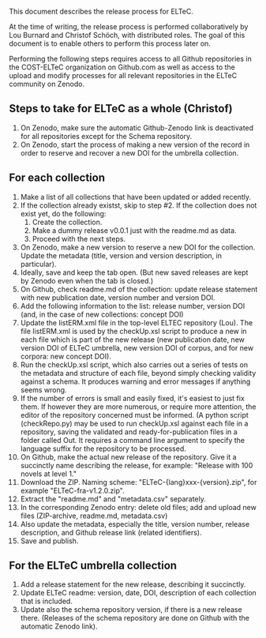 This document describes the release process for ELTeC. 

At the time of writing, the release process is performed collaboratively by Lou Burnard and Christof Schöch, with distributed roles. The goal of this document is to enable others to perform this process later on. 

Performing the following steps requires access to all Github repositories in the COST-ELTeC organization on Github.com as well as access to the upload and modify processes for all relevant repositories in the ELTeC community on Zenodo. 

## Steps to take for ELTeC as a whole (Christof)

1. On Zenodo, make sure the automatic Github-Zenodo link is deactivated for all repositories except for the Schema repository. 
2. On Zenodo, start the process of making a new version of the record in order to reserve and recover a new DOI for the umbrella collection. 

## For each collection

1. Make a list of all collections that have been updated or added recently. 
1. If the collection already existst, skip to step #2. If the collection does not exist yet, do the following: 
    1. Create the collection. 
    2. Make a dummy release v0.0.1 just with the readme.md as data. 
	  3. Proceed with the next steps. 
2. On Zenodo, make a new version to reserve a new DOI for the collection. Update the metadata (title, version and version description, in particular).   
3. Ideally, save and keep the tab open. (But new saved releases are kept by Zenodo even when the tab is closed.) 
4. On Github, check readme.md of the collection: update release statement with new publication date, version number and version DOI. 
5. Add the following information to the list: release number, version DOI (and, in the case of new collections: concept DOI)
6. Update the listERM.xml file in the top-level ELTEC repository (Lou). The file listERM.xml is used by the checkUp.xsl script to produce a new <publicationStmt> in each file which is part of the new release (new publication date, new version DOI of ELTeC umbrella, new version DOI of corpus, and for new corpora: new concept DOI).
7. Run the checkUp.xsl script, which also carries out a series of tests on the metadata and structure of each file, beyond simply checking validity against a schema. It produces warning and error messages if anything seems wrong. 
8. If the number of errors is small and easily fixed, it's easiest to just fix them. If however they are more numerous, or require more attention, the editor of the repository concerned must be informed. (A python script (checkRepo.py) may be used to run checkUp.xsl against each file in a repository, saving the validated and ready-for-publication files in a folder called Out. It requires a command line argument to specify the language suffix for the repository to be processed.
9. On Github, make the actual new release of the repository. Give it a succinctly name describing the release, for example: "Release with 100 novels at level 1."
10. Download the ZIP. Naming scheme: "ELTeC-{lang}xxx-{version}.zip", for example "ELTeC-fra-v1.2.0.zip".  
11. Extract the "readme.md" and "metadata.csv" separately. 
12. In the corresponding Zenodo entry: delete old files; add and upload new files (ZIP-archive, readme.md, metadata.csv)
14. Also update the metadata, especially the title, version number, release description, and Github release link (related identifiers). 
15. Save and publish. 

## For the ELTeC umbrella collection

1. Add a release statement for the new release, describing it succinctly. 
2. Update ELTeC readme: version, date, DOI, description of each collection that is included.  
3. Update also the schema repository version, if there is a new release there. (Releases of the schema repository are done on Github with the automatic Zenodo link).  

